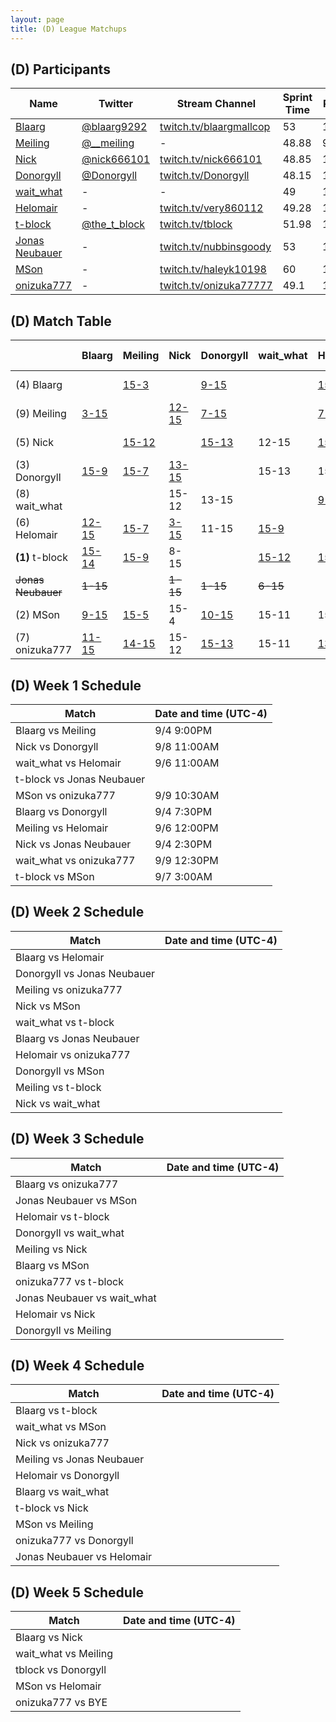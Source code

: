 ```yaml
---
layout: page
title: (D) League Matchups
---
```


## (D) Participants ##

<table>
  <thead>
    <tr>
      <th>Name</th>
      <th>Twitter</th>
      <th>Stream Channel</th>
	  <th>Sprint Time</th>
	  <th>Rating</th>
    </tr>
  </thead>
  <tbody>
    <tr>
      <td><a href="https://steamcommunity.com/id/hz496/">Blaarg</a></td>
      <td><a href="https://twitter.com/blaarg9292">@blaarg9292</a></td>
      <td><a href="https://www.twitch.tv/blaargmallcop">twitch.tv/blaargmallcop</a></td>
      <td>53</td>
      <td>11892</td>
    </tr>
    <tr>
      <td><a href="https://steamcommunity.com/id/dongmeiling">Meiling</a></td>
      <td><a href="https://twitter.com/__meiling">@__meiling</a></td>
      <td>-</td>
      <td>48.88</td>
      <td>9500</td>
    </tr>
    <tr>
      <td><a href="https://steamcommunity.com/profiles/76561198056430350">Nick</a></td>
      <td><a href="https://twitter.com/nick666101">@nick666101</a></td>
      <td><a href="https://www.twitch.tv/nick666101/">twitch.tv/nick666101</a></td>
      <td>48.85</td>
      <td>10800</td>
    </tr>
    <tr>
      <td><a href="https://steamcommunity.com/profiles/76561198039762564/">Donorgyll</a></td>
      <td><a href="https://twitter.com/Donorgyll">@Donorgyll</a></td>
      <td><a href="https://www.twitch.tv/Donorgyll">twitch.tv/Donorgyll</a></td>
      <td>48.15</td>
      <td>15600</td>
    </tr>
    <tr>
      <td><a href="https://steamcommunity.com/profiles/76561197997728320">wait_what</a></td>
      <td>-</td>
      <td>-</td>
      <td>49</td>
      <td>12000</td>
    </tr>
    <tr>
      <td><a href="https://steamcommunity.com/profiles/76561198331148398/">Helomair</a></td>
      <td>-</td>
      <td><a href="https://www.twitch.tv/very860112">twitch.tv/very860112</a></td>
      <td>49.28</td>
      <td>15038</td>
    </tr>
    <tr>
      <td><a href="https://steamcommunity.com/profiles/76561198009948593/">t-block</a></td>
      <td><a href="https://twitter.com/the_t_block">@the_t_block</a></td>
      <td><a href="https://www.twitch.tv/tblock">twitch.tv/tblock</a></td>
      <td>51.98</td>
      <td>13800</td>
    </tr>
    <tr>
      <td><a href="https://steamcommunity.com/id/nubbinsgoody">Jonas Neubauer</a></td>
      <td>-</td>
      <td><a href="https://www.twitch.tv/nubbinsgoody">twitch.tv/nubbinsgoody</a></td>
      <td>53</td>
      <td>11000</td>
    </tr>
    <tr>
      <td><a href="https://steamcommunity.com/id/haleyk10198">MSon</a></td>
      <td>-</td>
      <td><a href="https://www.twitch.tv/haleyk10198">twitch.tv/haleyk10198</a></td>
      <td>60</td>
      <td>15000</td>
    </tr>
    <tr>
      <td><a href="https://steamcommunity.com/id/onizuka777/">onizuka777</a></td>
      <td>-</td>
      <td><a href="https://www.twitch.tv/onizuka77777">twitch.tv/onizuka77777</a></td>
      <td>49.1</td>
      <td>15400</td>
    </tr>
  </tbody>
</table>

## (D) Match Table ##

<table>
  <thead>
    <tr>
      <th> </th>
      <th>Blaarg</th>
      <th>Meiling</th>
      <th>Nick</th>
      <th>Donorgyll</th>
      <th>wait_what</th>
      <th>Helomair</th>
      <th>t-block</th>
      <th>Jonas Neubauer</th>
      <th>MSon</th>
      <th>onizuka777</th>
      <th>W-L</th>
      <th>Pt. Diff</th>
    </tr>
  </thead>
  <tbody>
    <tr>
      <td>(4) Blaarg</td>
      <td></td> <!--Blaarg-->
      <td><a href="https://www.twitch.tv/videos/306033418">15-3</a></td> <!--Meiling-->
      <td> </td> <!--Nick-->
      <td><a href="https://www.twitch.tv/videos/306012064">9-15</a></td> <!--Donorgyll-->
      <td> </td> <!--wait_what-->
      <td><a href="https://www.twitch.tv/videos/309806479">15-12</a></td> <!--Helomair-->
      <td>14-15</td> <!--t-block-->
      <td><del>15-1</del></td> <!--Jonas Neubauer-->
      <td><a href="https://www.twitch.tv/videos/311900875">15-9</a></td> <!--MSon-->
      <td><a href="https://www.twitch.tv/videos/314710329">15-11</a></td> <!--onizuka777-->
      <td>4-2</td>
      <td>+18</td>
    </tr>
    <tr>
      <td>(9) Meiling</td>
      <td><a href="https://www.twitch.tv/videos/306033418">3-15</a></td> <!--Blaarg-->
      <td> </td> <!--Meiling-->
      <td><a href="http://www.nicovideo.jp/watch/sm33891256">12-15</a></td> <!--Nick-->
      <td><a href="https://www.twitch.tv/videos/311820626?t=00h34m34s">7-15</a></td> <!--Donorgyll-->
      <td> </td> <!--wait_what-->
      <td><a href="https://www.twitch.tv/videos/306611987">7-15</a></td> <!--Helomair-->
      <td><a href="https://www.twitch.tv/videos/310160497">9-15</a></td> <!--t-block-->
      <td> </td> <!--Jonas Neubauer-->
      <td><a href="http://www.nicovideo.jp/watch/sm33933804">5-15</a></td> <!--MSon-->
      <td><a href="https://www.twitch.tv/videos/308835458">15-14</a></td> <!--onizuka777-->
      <td>1-6</td>
      <td>-46</td>
    </tr>
    <tr>
      <td>(5) Nick</td>
      <td> </td> <!--Blaarg-->
      <td><a href="http://www.nicovideo.jp/watch/sm33891256">15-12</a></td> <!--Meiling-->
      <td> </td> <!--Nick-->
      <td><a href="https://www.twitch.tv/videos/307464851">15-13</a></td> <!--Donorgyll-->
      <td>12-15</td> <!--wait_what-->
      <td><a href="https://www.twitch.tv/videos/312851255?t=00h24m11s">15-3</a></td> <!--Helomair-->
      <td>15-8</td> <!--t-block-->
      <td><del>15-1</del></td> <!--Jonas Neubauer-->
      <td>4-15</td> <!--MSon-->
      <td>12-15</td> <!--onizuka777-->
      <td>4-3</td>
      <td>+7</td>
    </tr>
    <tr>
      <td>(3) Donorgyll</td>
      <td><a href="https://www.twitch.tv/videos/306012064">15-9</a></td> <!--Blaarg-->
      <td><a href="https://www.twitch.tv/videos/311820626?t=00h34m34s">15-7</a></td> <!--Meiling-->
      <td><a href="https://www.twitch.tv/videos/307464851">13-15</a></td> <!--Nick-->
      <td></td> <!--Donorgyll-->
      <td>15-13</td> <!--wait_what-->
      <td>15-11</td> <!--Helomair-->
      <td> </td> <!--t-block-->
      <td><del>15-1</del></td> <!--Jonas Neubauer-->
      <td><a href="https://www.twitch.tv/videos/309001046">15-10</a></td> <!--MSon-->
      <td><a href="https://www.twitch.tv/videos/314696801?t=02h05m31s">13-15</a></td> <!--onizuka777-->
      <td>5-2</td>
      <td>+21</td>
    </tr>
    <tr>
      <td>(8) wait_what</td>
      <td> </td> <!--Blaarg-->
      <td> </td> <!--Meiling-->
      <td>15-12</td> <!--Nick-->
      <td>13-15</td> <!--Donorgyll-->
      <td></td> <!--wait_what-->
      <td><a href="https://www.twitch.tv/videos/306611987">9-15</a></td> <!--Helomair-->
      <td>12-15</td> <!--t-block-->
      <td><del>15-6</del></td> <!--Jonas Neubauer-->
      <td>11-15</td> <!--MSon-->
      <td>11-15</td> <!--onizuka777-->
      <td>1-5</td>
      <td>-16</td>
    </tr>
    <tr>
      <td>(6) Helomair</td>
      <td><a href="https://www.twitch.tv/videos/309806479">12-15</a></td> <!--Blaarg-->
      <td><a href="https://www.twitch.tv/videos/306611987">15-7</a></td> <!--Meiling-->
      <td><a href="https://www.twitch.tv/videos/312851255?t=00h24m11s">3-15</a></td> <!--Nick-->
      <td>11-15</td> <!--Donorgyll-->
      <td><a href="https://www.twitch.tv/videos/306611987">15-9</a></td> <!--wait_what-->
      <td> </td> <!--Helomair-->
      <td><a href="https://www.twitch.tv/videos/314606984">3-15</a></td> <!--t-block-->
      <td> </td> <!--Jonas Neubauer-->
      <td>9-15</td> <!--MSon-->
      <td><a href="https://www.twitch.tv/videos/310412035?t=13m23s">15-13</a></td> <!--onizuka777-->
      <td>3-5</td>
      <td>-21</td>
    </tr>
    <tr>
      <td><b>(1)</b> t-block</td>
      <td><a href="https://www.twitch.tv/videos/315664204">15-14</a></td> <!--Blaarg-->
      <td><a href="https://www.twitch.tv/videos/310160497">15-9</a></td> <!--Meiling-->
      <td>8-15</td> <!--Nick-->
      <td> </td> <!--Donorgyll-->
      <td><a href="https://www.twitch.tv/videos/311184301">15-12</a></td> <!--wait_what-->
      <td><a href="https://www.twitch.tv/videos/314606984">15-3</a></td> <!--Helomair-->
      <td> </td> <!--t-block-->
      <td><a href="https://www.twitch.tv/videos/308233868"><del>15-2</del></a></td> <!--Jonas Neubauer-->
      <td><a href="https://www.twitch.tv/videos/307368644">9-15</a></td> <!--MSon-->
      <td>15-11</td> <!--onizuka777-->
      <td>5-2</td>
      <td>+13</td>
    </tr>
    <tr>
      <td><del>Jonas Neubauer</del></td>
      <td><del>1-15</del></td> <!--Blaarg-->
      <td> </td> <!--Meiling-->
      <td><del>1-15</del></td> <!--Nick-->
      <td><del>1-15</del></td> <!--Donorgyll-->
      <td><del>6-15</del></td> <!--wait_what-->
      <td> </td> <!--Helomair-->
      <td><a href="https://www.twitch.tv/videos/308233868"><del>2-15</del></a></td> <!--t-block-->
      <td> </td> <!--Jonas Neubauer-->
      <td><del>3-15</del></td> <!--MSon-->
      <td> </td> <!--onizuka777-->
      <td><del>0-6</del></td>
      <td><del>-76</del></td>
    </tr>
    <tr>
      <td>(2) MSon</td>
      <td><a href="https://www.twitch.tv/videos/311900875">9-15</a></td> <!--Blaarg-->
      <td><a href="http://www.nicovideo.jp/watch/sm33933804">15-5</a></td> <!--Meiling-->
      <td>15-4</td> <!--Nick-->
      <td><a href="https://www.twitch.tv/videos/309001046">10-15</a></td> <!--Donorgyll-->
      <td>15-11</td> <!--wait_what-->
      <td>15-9</td> <!--Helomair-->
      <td><a href="https://www.twitch.tv/videos/307368644">15-9</a></td> <!--t-block-->
      <td><del>15-3</del></td> <!--Jonas Neubauer-->
      <td> </td> <!--MSon-->
      <td>15-11</td> <!--onizuka777-->
      <td>6-2</td>
      <td>+30</td>
    </tr>
    <tr>
      <td>(7) onizuka777</td>
      <td><a href="https://www.twitch.tv/videos/314710329">11-15</a></td> <!--Blaarg-->
      <td><a href="https://www.twitch.tv/videos/308835458">14-15</a></td> <!--Meiling-->
      <td>15-12</td> <!--Nick-->
      <td><a href="https://www.twitch.tv/videos/314696801?t=02h05m31s">15-13</a></td> <!--Donorgyll-->
      <td>15-11</td> <!--wait_what-->
      <td><a href="https://www.twitch.tv/videos/310412035?t=13m23s">13-15</a></td> <!--Helomair-->
      <td>11-15</td> <!--t-block-->
      <td> </td> <!--Jonas Neubauer-->
      <td>11-15</td> <!--MSon-->
      <td> </td> <!--onizuka777-->
      <td>3-5</td>
      <td>-6</td>
    </tr>
  </tbody>
</table>

## (D) Week 1 Schedule ##

<table>
  <thead>
    <tr>
      <th>Match</th>
      <th>Date and time (UTC-4)</th>
    </tr>
  </thead>
  <tbody>
    <tr>
      <td>Blaarg vs Meiling</td>
      <td>9/4 9:00PM</td>
    </tr>
    <tr>
      <td>Nick vs Donorgyll</td>
      <td>9/8 11:00AM</td>
    </tr>
    <tr>
      <td>wait_what vs Helomair</td>
      <td>9/6 11:00AM</td>
    </tr>
    <tr>
      <td>t-block vs Jonas Neubauer</td>
      <td> </td>
    </tr>
    <tr>
      <td>MSon vs onizuka777</td>
      <td>9/9 10:30AM</td>
    </tr>
    <tr>
      <td>Blaarg vs Donorgyll</td>
      <td>9/4 7:30PM</td>
    </tr>
    <tr>
      <td>Meiling vs Helomair</td>
      <td>9/6 12:00PM</td>
    </tr>
    <tr>
      <td>Nick vs Jonas Neubauer</td>
      <td>9/4 2:30PM</td>
    </tr>
    <tr>
      <td>wait_what vs onizuka777</td>
      <td>9/9 12:30PM</td>
    </tr>
    <tr>
      <td>t-block vs MSon</td>
      <td>9/7 3:00AM</td>
    </tr>
  </tbody>
</table>

## (D) Week 2 Schedule ##

<table>
  <thead>
    <tr>
      <th>Match</th>
      <th>Date and time (UTC-4)</th>
    </tr>
  </thead>
  <tbody>
    <tr>
      <td>Blaarg vs Helomair</td>
      <td> </td>
    </tr>
    <tr>
      <td>Donorgyll vs Jonas Neubauer</td>
      <td> </td>
    </tr>
    <tr>
      <td>Meiling vs onizuka777</td>
      <td> </td>
    </tr>
    <tr>
      <td>Nick vs MSon</td>
      <td> </td>
    </tr>
    <tr>
      <td>wait_what vs t-block</td>
      <td> </td>
    </tr>
    <tr>
      <td>Blaarg vs Jonas Neubauer</td>
      <td> </td>
    </tr>
    <tr>
      <td>Helomair vs onizuka777</td>
      <td> </td>
    </tr>
    <tr>
      <td>Donorgyll vs MSon</td>
      <td> </td>
    </tr>
    <tr>
      <td>Meiling vs t-block</td>
      <td> </td>
    </tr>
    <tr>
      <td>Nick vs wait_what</td>
      <td> </td>
    </tr>
  </tbody>
</table>

## (D) Week 3 Schedule ##

<table>
  <thead>
    <tr>
      <th>Match</th>
      <th>Date and time (UTC-4)</th>
    </tr>
  </thead>
  <tbody>
    <tr>
      <td>Blaarg vs onizuka777</td>
      <td> </td>
    </tr>
    <tr>
      <td>Jonas Neubauer vs MSon</td>
      <td> </td>
    </tr>
    <tr>
      <td>Helomair vs t-block</td>
      <td> </td>
    </tr>
    <tr>
      <td>Donorgyll vs wait_what</td>
      <td> </td>
    </tr>
    <tr>
      <td>Meiling vs Nick</td>
      <td> </td>
    </tr>
    <tr>
      <td>Blaarg vs MSon</td>
      <td> </td>
    </tr>
    <tr>
      <td>onizuka777 vs t-block</td>
      <td> </td>
    </tr>
    <tr>
      <td>Jonas Neubauer vs wait_what</td>
      <td> </td>
    </tr>
    <tr>
      <td>Helomair vs Nick</td>
      <td> </td>
    </tr>
    <tr>
      <td>Donorgyll vs Meiling</td>
      <td> </td>
    </tr>
  </tbody>
</table>

## (D) Week 4 Schedule ##

<table>
  <thead>
    <tr>
      <th>Match</th>
      <th>Date and time (UTC-4)</th>
    </tr>
  </thead>
  <tbody>
    <tr>
      <td>Blaarg vs t-block</td>
      <td> </td>
    </tr>
    <tr>
      <td>wait_what vs MSon</td>
      <td> </td>
    </tr>
    <tr>
      <td>Nick vs onizuka777</td>
      <td> </td>
    </tr>
    <tr>
      <td>Meiling vs Jonas Neubauer</td>
      <td> </td>
    </tr>
    <tr>
      <td>Helomair vs Donorgyll</td>
      <td> </td>
    </tr>
    <tr>
      <td>Blaarg vs wait_what</td>
      <td> </td>
    </tr>
    <tr>
      <td>t-block vs Nick</td>
      <td> </td>
    </tr>
    <tr>
      <td>MSon vs Meiling</td>
      <td> </td>
    </tr>
    <tr>
      <td>onizuka777 vs Donorgyll</td>
      <td> </td>
    </tr>
    <tr>
      <td>Jonas Neubauer vs Helomair</td>
      <td> </td>
    </tr>
  </tbody>
</table>

## (D) Week 5 Schedule ##

<table>
  <thead>
    <tr>
      <th>Match</th>
      <th>Date and time (UTC-4)</th>
    </tr>
  </thead>
  <tbody>
    <tr>
      <td>Blaarg vs Nick</td>
      <td> </td>
    </tr>
    <tr>
      <td>wait_what vs Meiling</td>
      <td> </td>
    </tr>
    <tr>
      <td>tblock vs Donorgyll</td>
      <td> </td>
    </tr>
    <tr>
      <td>MSon vs Helomair</td>
      <td> </td>
    </tr>
    <tr>
      <td>onizuka777 vs BYE</td>
      <td> </td>
    </tr>
  </tbody>
</table>

